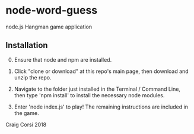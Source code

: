 # node-word-guess
node.js Hangman game application


Installation
------------

0) Ensure that node and npm are installed.

1) Click "clone or download" at this repo's main page, then download and unzip the repo. 

2) Navigate to the folder just installed in the Terminal / Command Line, then type 'npm install' to install the necessary node modules.

3) Enter 'node index.js' to play! The remaining instructions are included in the game.


Craig Corsi 2018
